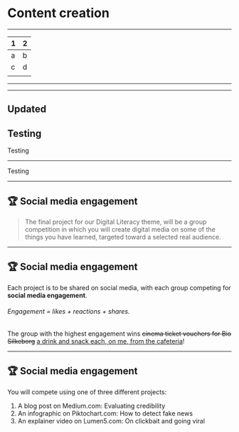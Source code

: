 <!-- .slide: data-background-color="black" data-background-transition="zoom" data-transition-speed="fast" -->

# Content creation

---

| 1 | 2 |
|---|---|
| a | b |
| c | d |
|   |   |

---

------

Updated
---
Testing
---

Testing

---
Testing

---

<!-- .slide: data-transition="none" -->

## 🏆 Social media engagement

> The final project for our Digital Literacy theme, will be a group competition in which you will create digital media on some of the things you have learned, targeted toward a selected real audience.  

---

<!-- .slide: data-transition="none" -->

## 🏆 Social media engagement

Each project is to be shared on social media, with each group competing for **social media engagement**.  

###### Engagement = likes + reactions + shares.  <!-- .element: class="fragment" -->

The group with the highest engagement wins <del>cinema ticket vouchers for Bio Silkeborg</del> <ins>a drink and snack each, on me, from the cafeteria</ins>!

---

<!-- .slide: data-transition="none" -->

## 🏆 Social media engagement

You will compete using one of three different projects:  

1. A blog post on Medium.com: Evaluating credibility
2. An infographic on Piktochart.com: How to detect fake news
3. An explainer video on Lumen5.com: On clickbait and going viral 
